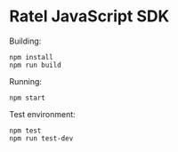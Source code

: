 # Ratel JavaScript SDK
Building:

```
npm install
npm run build
```

Running:

```
npm start
```

Test environment:

```
npm test
npm run test-dev
```

